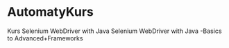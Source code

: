 # AutomatyKurs
Kurs Selenium WebDriver with Java
Selenium WebDriver with Java -Basics to Advanced+Frameworks
